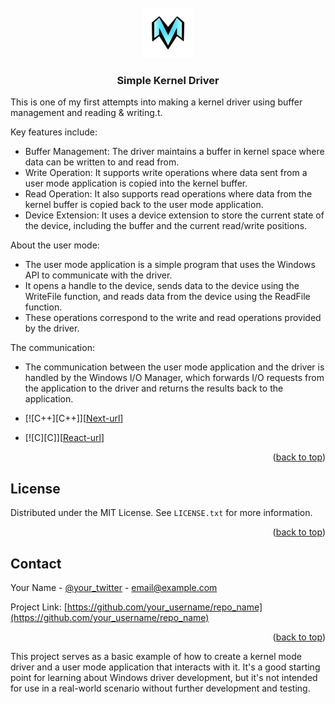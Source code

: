 <br />
<div align="center">
  <a href="https://github.com/Ni0h7/Kernel-Driver-">
    <img src="Logo/Logo.png" alt="Logo" width="80" height="80">
  </a>

  <h3 align="center">Simple Kernel Driver</h3>

  </p>
</div>

This is one of my first attempts into making a kernel driver using buffer management and reading & writing.t.

Key features include:
* Buffer Management: The driver maintains a buffer in kernel space where data can be written to and read from.
* Write Operation: It supports write operations where data sent from a user mode application is copied into the kernel buffer.
* Read Operation: It also supports read operations where data from the kernel buffer is copied back to the user mode application.
* Device Extension: It uses a device extension to store the current state of the device, including the buffer and the current read/write positions.

About the user mode:
* The user mode application is a simple program that uses the Windows API to communicate with the driver. 
* It opens a handle to the device, sends data to the device using the WriteFile function, and reads data from the device using the ReadFile function. 
* These operations correspond to the write and read operations provided by the driver.

The communication:
* The communication between the user mode application and the driver is handled by the Windows I/O Manager, which forwards I/O requests from the application to the driver and returns the results back to the application.

* [![C++][C++]][[Next-url](https://upload.wikimedia.org/wikipedia/commons/thumb/1/18/ISO_C%2B%2B_Logo.svg/1822px-ISO_C%2B%2B_Logo.svg.png)]
* [![C][C]][[React-url](https://upload.wikimedia.org/wikipedia/commons/1/19/C_Logo.png)]

<p align="right">(<a href="#readme-top">back to top</a>)</p>

<!-- LICENSE -->
## License

Distributed under the MIT License. See `LICENSE.txt` for more information.

<p align="right">(<a href="#readme-top">back to top</a>)</p>



<!-- CONTACT -->
## Contact

Your Name - [@your_twitter](https://twitter.com/your_username) - email@example.com

Project Link: [https://github.com/your_username/repo_name](https://github.com/your_username/repo_name)

<p align="right">(<a href="#readme-top">back to top</a>)</p>

This project serves as a basic example of how to create a kernel mode driver and a user mode application that interacts with it. It's a good starting point for learning about Windows driver development, but it's not intended for use in a real-world scenario without further development and testing.
